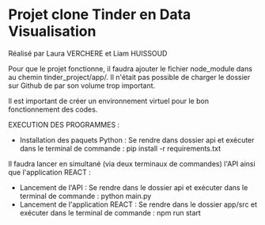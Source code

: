 # Projet clone Tinder en Data Visualisation
Réalisé par Laura VERCHERE et Liam HUISSOUD  
  
Pour que le projet fonctionne, il faudra ajouter le fichier node_module dans au chemin tinder_project/app/. Il n'était pas possible de charger le dossier sur Github de par son volume trop important. 

Il est important de créer un environnement virtuel pour le bon fonctionnement des codes.  
  
  EXECUTION DES PROGRAMMES :  
- Installation des paquets Python : Se rendre dans dossier api et exécuter dans le terminal de commande : pip install -r requirements.txt
  
Il faudra lancer en simultané (via deux terminaux de commandes) l'API ainsi que l'application REACT :
- Lancement de l'API : Se rendre dans le dossier api et exécuter dans le terminal de commande : python main.py  
- Lancement de l'application REACT : Se rendre dans le dossier app/src et exécuter dans le terminal de commande : npm run start

